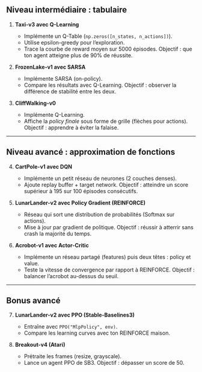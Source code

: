 

## Niveau intermédiaire : tabulaire

1. **Taxi-v3 avec Q-Learning**

   * Implémente un Q-Table (`np.zeros([n_states, n_actions])`).
   * Utilise epsilon-greedy pour l’exploration.
   * Trace la courbe de reward moyen sur 5000 épisodes.
     Objectif : que ton agent atteigne plus de 90% de réussite.

2. **FrozenLake-v1 avec SARSA**

   * Implémente SARSA (on-policy).
   * Compare les résultats avec Q-Learning.
     Objectif : observer la différence de stabilité entre les deux.

3. **CliffWalking-v0**

   * Implémente Q-Learning.
   * Affiche la *policy finale* sous forme de grille (flèches pour actions).
     Objectif : apprendre à éviter la falaise.

---

## Niveau avancé : approximation de fonctions

4. **CartPole-v1 avec DQN**

   * Implémente un petit réseau de neurones (2 couches denses).
   * Ajoute replay buffer + target network.
     Objectif : atteindre un score supérieur à 195 sur 100 épisodes consécutifs.

5. **LunarLander-v2 avec Policy Gradient (REINFORCE)**

   * Réseau qui sort une distribution de probabilités (Softmax sur actions).
   * Mise à jour par gradient de politique.
     Objectif : réussir à atterrir sans crash la majorité du temps.

6. **Acrobot-v1 avec Actor-Critic**

   * Implémente un réseau partagé (features) puis deux têtes : policy et value.
   * Teste la vitesse de convergence par rapport à REINFORCE.
     Objectif : balancer l’acrobot au-dessus du seuil.

---

## Bonus avancé

7. **LunarLander-v2 avec PPO (Stable-Baselines3)**

   * Entraîne avec `PPO("MlpPolicy", env)`.
   * Compare les learning curves avec ton REINFORCE maison.

8. **Breakout-v4 (Atari)**

   * Prétraite les frames (resize, grayscale).
   * Lance un agent PPO de SB3.
     Objectif : dépasser un score de 50.

